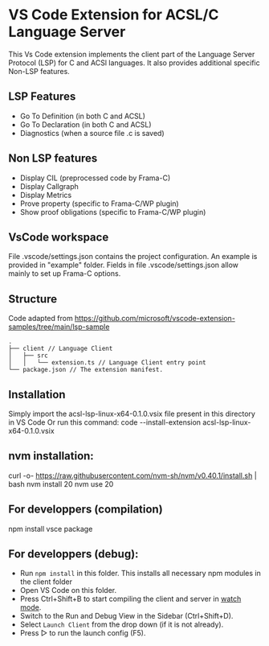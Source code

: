 # VS Code Extension for ACSL/C Language Server

This Vs Code extension implements the client part of the Language Server Protocol (LSP) for C and ACSl languages.
It also provides additional specific Non-LSP features.

## LSP Features

- Go To Definition (in both C and ACSL)
- Go To Declaration (in both C and ACSL)
- Diagnostics (when a source file .c is saved)

## Non LSP features

- Display CIL (preprocessed code by Frama-C)
- Display Callgraph
- Display Metrics 
- Prove property (specific to Frama-C/WP plugin)
- Show proof obligations (specific to Frama-C/WP plugin)

## VsCode workspace
File .vscode/settings.json contains the project configuration.
An example is provided in "example" folder.
Fields in file .vscode/settings.json allow mainly to set up Frama-C options.

## Structure
Code adapted from https://github.com/microsoft/vscode-extension-samples/tree/main/lsp-sample

```
.
├── client // Language Client
│   ├── src
│   │   └── extension.ts // Language Client entry point
└── package.json // The extension manifest.
```

## Installation 
Simply import the acsl-lsp-linux-x64-0.1.0.vsix file present in this directory in VS Code
Or run this command: code --install-extension acsl-lsp-linux-x64-0.1.0.vsix


## nvm installation:
curl -o- https://raw.githubusercontent.com/nvm-sh/nvm/v0.40.1/install.sh | bash
nvm install 20
nvm use 20

## For developpers (compilation)
npm install
vsce package

## For developpers (debug):
- Run `npm install` in this folder. This installs all necessary npm modules in the client folder
- Open VS Code on this folder.
- Press Ctrl+Shift+B to start compiling the client and server in [watch mode](https://code.visualstudio.com/docs/editor/tasks#:~:text=The%20first%20entry%20executes,the%20HelloWorld.js%20file.).
- Switch to the Run and Debug View in the Sidebar (Ctrl+Shift+D).
- Select `Launch Client` from the drop down (if it is not already).
- Press ▷ to run the launch config (F5).